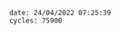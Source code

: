 

                date: 24/04/2022 07:25:39
                cycles: 75900

                         